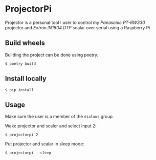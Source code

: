 # ProjectorPi

Projector is a personal tool I user to control my _Panasonic PT-RW330_ projector and _Extron IN1604 DTP_ scalar over serial using a Raspberry Pi.

## Build wheels

Building the project can be done using poetry. 

```shell
$ poetry build
```

## Install locally

```shell
$ pip install .
```

## Usage

Make sure the user is a member of the `dialout` group.

Wake projector and scaler and select input 2:

```shell
$ projectorpi 2
```

Put projector and scalar in sleep mode:

```shell
$ projectorpi --sleep
```